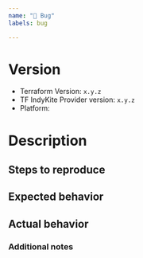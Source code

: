 ```yaml
---
name: "🐛 Bug"
labels: bug

---
```


<!--
Thank you for reporting a possible bug in IndyKite.

Please fill in as much of the template below as you can.

If possible, please provide code that demonstrates the problem, keeping it as
simple and free of external dependencies as you can.
-->

# Version

- Terraform Version: `x.y.z`
- TF IndyKite Provider version: `x.y.z`
- Platform: <!-- output of `uname -a` (UNIX), or version and 32 or 64-bit (Windows) -->

# Description

<!-- Write detailed description of the bug -->

## Steps to reproduce

<!-- * step 1 -->
<!-- * step 2 -->
<!-- * step 3 -->

## Expected behavior

<!-- expected behavior -->

## Actual behavior

<!-- actual behavior -->

### Additional notes

<!-- screenshots etc... -->
